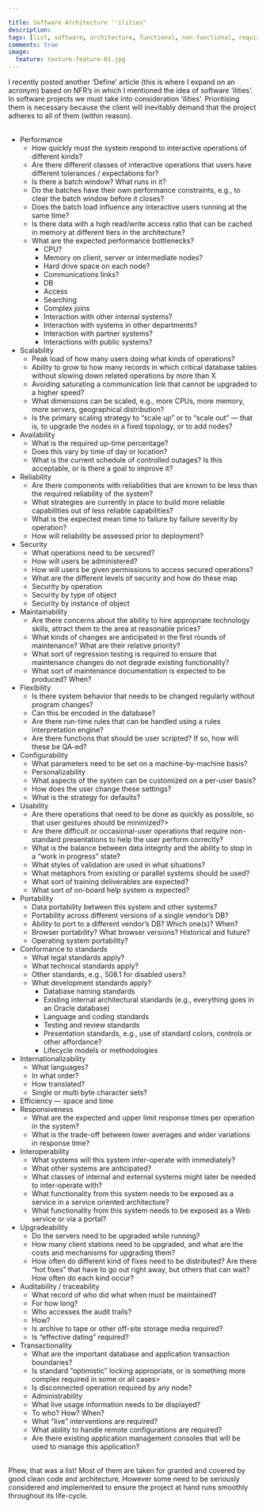 ```yaml
---

title: Software Architecture ''ilities"
description:
tags: [list, software, architecture, functional, non-functional, requirements]
comments: true
image:
  feature: texture-feature-01.jpg
---
```


I recently posted another ‘Define’ article (this is where I expand on an acronym) based on NFR’s in which I mentioned the idea of software ‘ilities’. In software projects we must take into consideration ‘ilities’. Prioritising them is necessary because the client will inevitably demand that the project adheres to all of them (within reason).<br><br>

* Performance
	* How quickly must the system respond to interactive operations of different kinds?
	* Are there different classes of interactive operations that users have different tolerances / expectations for?
	* Is there a batch window? What runs in it?
	* Do the batches have their own performance constraints, e.g., to clear the batch window before it closes?
	* Does the batch load influence any interactive users running at the same time?
	* Is there data with a high read/write access ratio that can be cached in memory at different tiers in the architecture?
	* What are the expected performance bottlenecks?
		* CPU?
		* Memory on client, server or intermediate nodes?
		* Hard drive space on each node?
		* Communications links?
		* DB
		* Access
		* Searching
		* Complex joins
		* Interaction with other internal systems?
		* Interaction with systems in other departments?
		* Interaction with partner systems?
		* Interactions with public systems?
* Scalability
	* Peak load of how many users doing what kinds of operations?
	* Ability to grow to how many records in which critical database tables without slowing down related operations by more than X
	* Avoiding saturating a communication link that cannot be upgraded to a higher speed?
	* What dimensions can be scaled, e.g., more CPUs, more memory, more servers, geographical distribution?
	* Is the primary scaling strategy to “scale up” or to “scale out” — that is, to upgrade the nodes in a fixed topology, or to add nodes?
* Availability
	* What is the required up-time percentage?
	* Does this vary by time of day or location?
	* What is the current schedule of controlled outages? Is this acceptable, or is there a goal to improve it?
* Reliability
	* Are there components with reliabilities that are known to be less than the required reliability of the system?
	* What strategies are currently in place to build more reliable capabilities out of less reliable capabilities?
	* What is the expected mean time to failure by failure severity by operation?
	* How will reliability be assessed prior to deployment?
* Security
	* What operations need to be secured?
	* How will users be administered?
	* How will users be given permissions to access secured operations?
	* What are the different levels of security and how do these map
	* Security by operation
	* Security by type of object
	* Security by instance of object
* Maintainability
	* Are there concerns about the ability to hire appropriate technology skills, attract them to the area at reasonable prices?
	* What kinds of changes are anticipated in the first rounds of maintenance? What are their relative priority?
	* What sort of regression testing is required to ensure that maintenance changes do not degrade existing functionality?
	* What sort of maintenance documentation is expected to be produced? When?
* Flexibility
	* Is there system behavior that needs to be changed regularly without program changes?
	* Can this be encoded in the database?
	* Are there run-time rules that can be handled using a rules interpretation engine?
	* Are there functions that should be user scripted? If so, how will these be QA-ed?
* Configurability
	* What parameters need to be set on a machine-by-machine basis?
	* Personalizability
	* What aspects of the system can be customized on a per-user basis?
	* How does the user change these settings?
	* What is the strategy for defaults?
* Usability
	* Are there operations that need to be done as quickly as possible, so that user gestures should be minimized?>
	* Are there difficult or occasional-user operations that require non-standard presentations to help the user perform correctly?
	* What is the balance between data integrity and the ability to stop in a “work in progress” state?
	* What styles of validation are used in what situations?
	* What metaphors from existing or parallel systems should be used?
	* What sort of training deliverables are expected?
	* What sort of on-board help system is expected?
* Portability
	* Data portability between this system and other systems?
	* Portability across different versions of a single vendor’s DB?
	* Ability to port to a different vendor’s DB? Which one(s)? When?
	* Browser portability? What browser versions? Historical and future?
	* Operating system portability?
* Conformance to standards
	* What legal standards apply?
	* What technical standards apply?
	* Other standards, e.g., 508.1 for disabled users?
	* What development standards apply?
		* Database naming standards
		* Existing internal architectural standards (e.g., everything goes in an Oracle database)
		* Language and coding standards
		* Testing and review standards
		* Presentation standards, e.g., use of standard colors, controls or other affordance?
		* Lifecycle models or methodologies
* Internationalizability
	* What languages?
	* In what order?
	* How translated?
	* Single or multi byte character sets?
* Efficiency — space and time
* Responsiveness
	* What are the expected and upper limit response times per operation in the system?
	* What is the trade-off between lower averages and wider variations in response time?
* Interoperability
	* What systems will this system inter-operate with immediately?
	* What other systems are anticipated?
	* What classes of internal and external systems might later be needed to inter-operate with?
	* What functionality from this system needs to be exposed as a service in a service oriented architecture?
	* What functionality from this system needs to be exposed as a Web service or via a portal?
* Upgradeability
	* Do the servers need to be upgraded while running?
	* How many client stations need to be upgraded, and what are the costs and mechanisms for upgrading them?
	* How often do different kind of fixes need to be distributed? Are there “hot fixes” that have to go out right away, but others that can wait? How often do each kind occur?
* Auditability / traceability
	* What record of who did what when must be maintained?
	* For how long?
	* Who accesses the audit trails?
	* How?
	* Is archive to tape or other off-site storage media required?
	* Is “effective dating” required?
* Transactionality
	* What are the important database and application transaction boundaries?
	* Is standard “optimistic” locking appropriate, or is something more complex required in some or all cases>
	* Is disconnected operation required by any node?
	* Administrability
	* What live usage information needs to be displayed?
	* To who? How? When?
	* What “live” interventions are required?
	* What ability to handle remote configurations are required?
	* Are there existing application management consoles that will be used to manage this application?<br><br>

Phew, that was a list! Most of them are taken for granted and covered by good clean code and architecture. However some need to be seriously considered and implemented to ensure the project at hand runs smoothly throughout its life-cycle.
